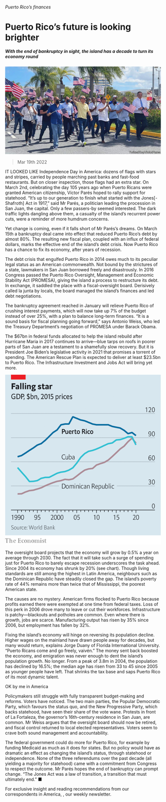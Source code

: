 ###### Puerto Rico’s finances

# Puerto Rico’s future is looking brighter 

##### With the end of bankruptcy in sight, the island has a decade to turn its economy round 

![image](images/20220319_USP005_0.jpg) 

> Mar 19th 2022 

IT LOOKED LIKE Independence Day in America: dozens of flags with stars and stripes, carried by people marching past banks and fast-food restaurants. But on closer inspection, those flags had an extra star. On March 2nd, celebrating the day 105 years ago when Puerto Ricans were granted American citizenship, Víctor Parés hoped to rally support for statehood. “It’s up to our generation to finish what started with the Jones[-Shafroth] Act in 1917,” said Mr Parés, a politician leading the procession in San Juan, the capital. Only a few passers-by seemed interested. The dark traffic lights dangling above them, a casualty of the island’s recurrent power cuts, were a reminder of more humdrum concerns.

Yet change is coming, even if it falls short of Mr Parés’s dreams. On March 15th a bankruptcy deal came into effect that reduced Puerto Rico’s debt by almost 80%. The resulting new fiscal plan, coupled with an influx of federal dollars, marks the effective end of the island’s debt crisis. Now Puerto Rico has a chance to fix its economy, after years of recession.


The debt crisis that engulfed Puerto Rico in 2014 owes much to its peculiar legal status as an American commonwealth. Not bound by the strictures of a state, lawmakers in San Juan borrowed freely and disastrously. In 2016 Congress passed the Puerto Rico Oversight, Management and Economic Stability Act (PROMESA), giving the island a process to restructure its debt. In exchange, it saddled the place with a fiscal-oversight board. Derisively called la junta by locals, the board managed the island’s finances and led debt negotiations.

The bankruptcy agreement reached in January will relieve Puerto Rico of crushing interest payments, which will now take up 7% of the budget instead of over 25%, with a plan to balance long-term finances. “It is a sound basis for fiscal planning going forward,” says Antonio Weiss, who led the Treasury Department’s negotiation of PROMESA under Barack Obama.

The $67bn in federal funds allocated to help the island rebuild after Hurricane Maria in 2017 continues to arrive—blue tarps on roofs in poorer parts of San Juan are a testament to a shamefully slow recovery. But it is President Joe Biden’s legislative activity in 2021 that promises a torrent of spending. The American Rescue Plan is expected to deliver at least $23.5bn to Puerto Rico. The Infrastructure Investment and Jobs Act will bring yet more.

![image](images/20220319_USC609.png) 


The oversight board projects that the economy will grow by 0.5% a year on average through 2030. The fact that it will take such a surge of spending just for Puerto Rico to barely escape recession underscores the task ahead. Since 2004 its economy has shrunk by 20% (see chart). Though living standards are still among the highest in Latin America, neighbours such as the Dominican Republic have steadily closed the gap. The island’s poverty rate of 44% remains more than twice that of Mississippi, the poorest American state.

The causes are no mystery. American firms flocked to Puerto Rico because profits earned there were exempted at one time from federal taxes. Loss of this perk in 2006 drove many to leave or cut their workforces. Infrastructure is patchy—blackouts and potholes are common. Even where there is growth, jobs are scarce. Manufacturing output has risen by 35% since 2006, but employment has fallen by 32%.

Fixing the island’s economy will hinge on reversing its population decline. Higher wages on the mainland have drawn people away for decades, but many would return, explains Jorge Duany of Florida International University. “Puerto Ricans come and go freely, vaivén.” The money sent back boosted the economy, and emigration was never enough to dent the island’s population growth. No longer. From a peak of 3.8m in 2004, the population has declined by 16.5%; the median age has risen from 33 to 45 since 2005 as younger people have left. That shrinks the tax base and saps Puerto Rico of its most dynamic talent.

OK by me in America

Policymakers still struggle with fully transparent budget-making and reforms. Voters have noticed. The two main parties, the Popular Democratic Party, which favours the status quo, and the New Progressive Party, which backs statehood, have seen their share of the vote wane. Protests in front of La Fortaleza, the governor’s 16th-century residence in San Juan, are common. Mr Weiss argues that the oversight board should now be retired, and fiscal control returned to local elected representatives. Voters seem to crave both sound management and accountability.

The federal government could do more for Puerto Rico, for example by funding Medicaid as much as it does for states. But no policy would have as dramatic an effect as changing the island’s status, through statehood or independence. None of the three referendums over the past decade (all yielding a majority for statehood) came with a commitment from Congress to respect the outcome. Mr Parés hopes the end of bankruptcy can prompt change. “The Jones Act was a law of transition, a transition that must ultimately end.” ■

For exclusive insight and reading recommendations from our correspondents in America, , our weekly newsletter.


